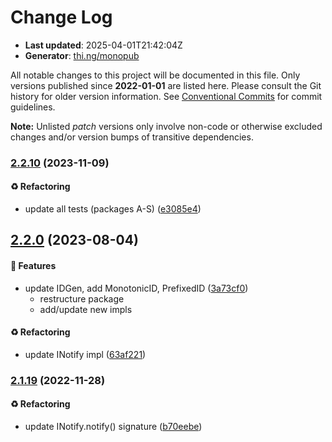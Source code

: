 # Change Log

- **Last updated**: 2025-04-01T21:42:04Z
- **Generator**: [thi.ng/monopub](https://thi.ng/monopub)

All notable changes to this project will be documented in this file.
Only versions published since **2022-01-01** are listed here.
Please consult the Git history for older version information.
See [Conventional Commits](https://conventionalcommits.org/) for commit guidelines.

**Note:** Unlisted _patch_ versions only involve non-code or otherwise excluded changes
and/or version bumps of transitive dependencies.

### [2.2.10](https://github.com/thi-ng/umbrella/tree/@thi.ng/idgen@2.2.10) (2023-11-09)

#### ♻️ Refactoring

- update all tests (packages A-S) ([e3085e4](https://github.com/thi-ng/umbrella/commit/e3085e4))

## [2.2.0](https://github.com/thi-ng/umbrella/tree/@thi.ng/idgen@2.2.0) (2023-08-04)

#### 🚀 Features

- update IDGen, add MonotonicID, PrefixedID ([3a73cf0](https://github.com/thi-ng/umbrella/commit/3a73cf0))
  - restructure package
  - add/update new impls

#### ♻️ Refactoring

- update INotify impl ([63af221](https://github.com/thi-ng/umbrella/commit/63af221))

### [2.1.19](https://github.com/thi-ng/umbrella/tree/@thi.ng/idgen@2.1.19) (2022-11-28)

#### ♻️ Refactoring

- update INotify.notify() signature ([b70eebe](https://github.com/thi-ng/umbrella/commit/b70eebe))
